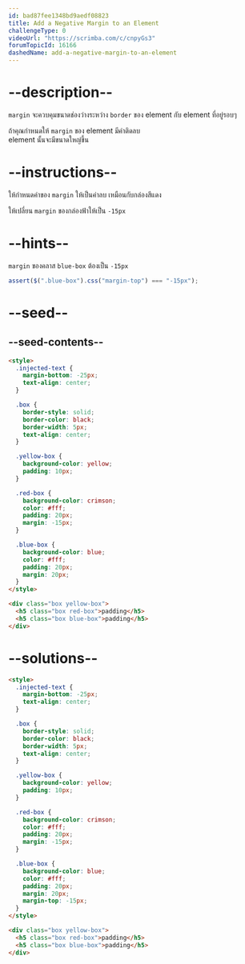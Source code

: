 ```yaml
---
id: bad87fee1348bd9aedf08823
title: Add a Negative Margin to an Element
challengeType: 0
videoUrl: "https://scrimba.com/c/cnpyGs3"
forumTopicId: 16166
dashedName: add-a-negative-margin-to-an-element
---
```


# --description--

`margin` จะควบคุมขนาดช่องว่างระหว่าง `border` ของ element กับ element ที่อยู่รอบๆ

ถ้าคุณกำหนดให้ `margin` ของ element มีค่าติดลบ  
element นั้นจะมีขนาดใหญ่ขึ้น

# --instructions--

ให้กำหนดค่าของ `margin` ให้เป็นค่าลบ เหมือนกับกล่องสีแดง

ให้เปลี่ยน `margin` ของกล่องฟ้าให้เป็น `-15px`

# --hints--

`margin` ของคลาส `blue-box` ต้องเป็น `-15px`

```js
assert($(".blue-box").css("margin-top") === "-15px");
```

# --seed--

## --seed-contents--

```html
<style>
  .injected-text {
    margin-bottom: -25px;
    text-align: center;
  }

  .box {
    border-style: solid;
    border-color: black;
    border-width: 5px;
    text-align: center;
  }

  .yellow-box {
    background-color: yellow;
    padding: 10px;
  }

  .red-box {
    background-color: crimson;
    color: #fff;
    padding: 20px;
    margin: -15px;
  }

  .blue-box {
    background-color: blue;
    color: #fff;
    padding: 20px;
    margin: 20px;
  }
</style>

<div class="box yellow-box">
  <h5 class="box red-box">padding</h5>
  <h5 class="box blue-box">padding</h5>
</div>
```

# --solutions--

```html
<style>
  .injected-text {
    margin-bottom: -25px;
    text-align: center;
  }

  .box {
    border-style: solid;
    border-color: black;
    border-width: 5px;
    text-align: center;
  }

  .yellow-box {
    background-color: yellow;
    padding: 10px;
  }

  .red-box {
    background-color: crimson;
    color: #fff;
    padding: 20px;
    margin: -15px;
  }

  .blue-box {
    background-color: blue;
    color: #fff;
    padding: 20px;
    margin: 20px;
    margin-top: -15px;
  }
</style>

<div class="box yellow-box">
  <h5 class="box red-box">padding</h5>
  <h5 class="box blue-box">padding</h5>
</div>
```
